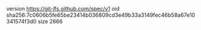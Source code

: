 version https://git-lfs.github.com/spec/v1
oid sha256:7c0606b5fe65be23414b036809cd3e49b33a3149fec46b58a67e10341574f3d0
size 2666
